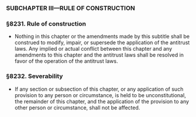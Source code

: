 ### SUBCHAPTER III—RULE OF CONSTRUCTION

### §8231. Rule of construction
* Nothing in this chapter or the amendments made by this subtitle shall be construed to modify, impair, or supersede the application of the antitrust laws. Any implied or actual conflict between this chapter and any amendments to this chapter and the antitrust laws shall be resolved in favor of the operation of the antitrust laws.

### §8232. Severability
* If any section or subsection of this chapter, or any application of such provision to any person or circumstance, is held to be unconstitutional, the remainder of this chapter, and the application of the provision to any other person or circumstance, shall not be affected.